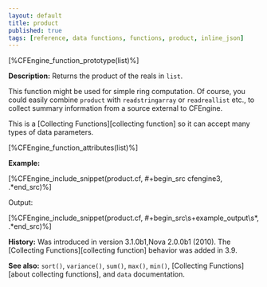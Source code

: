 ```yaml
---
layout: default
title: product
published: true
tags: [reference, data functions, functions, product, inline_json]
---
```


[%CFEngine_function_prototype(list)%]

**Description:** Returns the product of the reals in `list`.

This function might be used for simple ring computation. Of course, you could 
easily combine `product` with `readstringarray` or `readreallist` etc., to 
collect summary information from a source external to CFEngine.

This is a [Collecting Functions][collecting function] so it can accept many types of data parameters.

[%CFEngine_function_attributes(list)%]

**Example:**

[%CFEngine_include_snippet(product.cf, #\+begin_src cfengine3, .*end_src)%]

Output:

[%CFEngine_include_snippet(product.cf, #\+begin_src\s+example_output\s*, .*end_src)%]

**History:** Was introduced in version 3.1.0b1,Nova 2.0.0b1 (2010). The [Collecting Functions][collecting function] behavior was added in 3.9.

**See also:** `sort()`, `variance()`, `sum()`, `max()`, `min()`, [Collecting Functions][about collecting functions], and `data` documentation.

